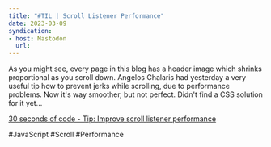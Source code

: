 ```yaml
---
title: "#TIL | Scroll Listener Performance"
date: 2023-03-09
syndication: 
- host: Mastodon
  url: 
---
```


As you might see, every page in this blog has a header image which shrinks proportional as you scroll down. Angelos Chalaris had yesterday a very useful tip how to prevent jerks while scrolling, due to performance problems. Now it's way smoother, but not perfect. Didn't find a CSS solution for it yet...

[30 seconds of code - Tip: Improve scroll listener performance](https://www.30secondsofcode.org/articles/s/passive-scroll-listener-performance)

#JavaScript #Scroll #Performance
